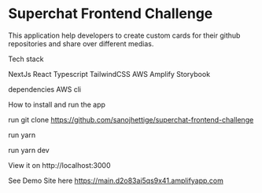 # Superchat Frontend Challenge


This application help developers to create custom cards for their github repositories and share over different medias.

Tech stack

NextJs
React Typescript
TailwindCSS
AWS Amplify
Storybook

dependencies
AWS cli

How to install and run the app

run git clone https://github.com/sanojhettige/superchat-frontend-challenge

run yarn

run yarn dev

View it on http://localhost:3000

See Demo Site here
https://main.d2o83ai5qs9x41.amplifyapp.com

